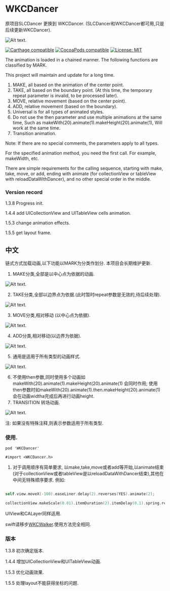 # WKCDancer

原项目SLCDancer 更换到 WKCDancer. (SLCDancer和WKCDancer都可用,只是后续更新WKCDancer).

   ![Alt text](https://github.com/WKCLoveYang/WKCDancer/raw/master/screenShort/titleBg.png).

[![Carthage compatible](https://img.shields.io/badge/Carthage-compatible-4BC51D.svg?style=flat)](https://github.com/Carthage/Carthage#adding-frameworks-to-an-application) [![CocoaPods compatible](https://img.shields.io/cocoapods/v/WKCDancer.svg?style=flat)](https://cocoapods.org/pods/WKCDancer) [![License: MIT](https://img.shields.io/cocoapods/l/WKCDancer.svg?style=flat)](http://opensource.org/licenses/MIT)


The animation is loaded in a chained manner. The following functions are classified by MARK.

This project will maintain and update for a long time.

1. MAKE, all based on the animation of the center point.
2. TAKE, all based on the boundary point. (At this time, the temporary repeat parameter is invalid, to be processed later).
3. MOVE, relative movement (based on the center point).
4. ADD, relative movement (based on the boundary).
5. Universal is for all types of animated styles.
6. Do not use the then parameter and use multiple animations at the same time, Such as makeWith(20).animate(1).makeHeight(20).animate(1), Will work at the same time.
7.  Transition animation.

Note: If there are no special comments, the parameters apply to all types.

For the specified animation method, you need the first call. For example, makeWidth, etc.

There are simple requirements for the calling sequence, starting with make, take, move, or add, ending with animate (for collectionView or tableView with reloadDataWithDancer), and no other special order in the middle.

### Version record

1.3.8 Progress init.

1.4.4 add UICollectionView and UITableView cells animation.

1.5.3 change animation effects.

1.5.5 get layout frame.



## 中文
链式方式加载动画,以下功能以MARK为分类作划分.
本项目会长期维护更新.
1.  MAKE分类,全部是以中心点为依据的动画.

![Alt text](https://github.com/WKCLoveYan/WKCDancer/raw/master/screenShort/Make.gif).

2. TAKE分类,全部以边界点为依据.(此时暂时repeat参数是无效的,待后续处理).

 ![Alt text](https://github.com/WKCLoveYan/WKCDancer/raw/master/screenShort/Take.gif).
 
3. MOVE分类,相对移动 (以中心点为依据).

 ![Alt text](https://github.com/WKCLoveYan/WKCDancer/raw/master/screenShort/Move.gif).
 
4. ADD分类,相对移动(以边界为依据).

 ![Alt text](https://github.com/WKCLoveYan/WKCDancer/raw/master/screenShort/Add.gif).
 
5. 通用是适用于所有类型的动画样式.

 ![Alt text](https://github.com/WKCLoveYan/WKCDancer/raw/master/screenShort/Path.gif).
 
6. 不使用then参数,同时使用多个动画如makeWith(20).animate(1).makeHeight(20).animate(1) 会同时作用; 使用then参数时如makeWith(20).animate(1).then.makeHeight(20).animate(1) 会在动画widtha完成后再进行动画height.
7. TRANSITION 转场动画.

![Alt text](https://github.com/WKCLoveYan/WKCDancer/raw/master/screenShort/Transition.gif).

注: 如果没有特殊注释,则表示参数适用于所有类型.

### 使用.
``` 
pod 'WKCDancer'

#import <WKCDancer.h>

```
1. 对于调用顺序有简单要求, 以make,take,move或者add等开始,以animate结束(对于collectionView或者tableView是以reloadDataWithDancer结束),其他在中间无特殊顺序要求. 例如:
```swift

self.view.moveX(-100).easeLiner.delay(2).reverses(YES).animate(2);

collectionView.makeScale(0.01).itemDuration(2).itemDelay(0.1).spring.reloadDataWithDancer();

```

UIView和CALayer同样适用.

swift请移步[WKCWalker](https://github.com/WKCLoveYan/WKCWalker).使用方法完全相同.

### 版本

1.3.8 初次确定版本.

1.4.4 增加UICollectionView和UITableView动画.

1.5.3 优化动画效果.

1.5.5 处理layout不能获得坐标的问题.
